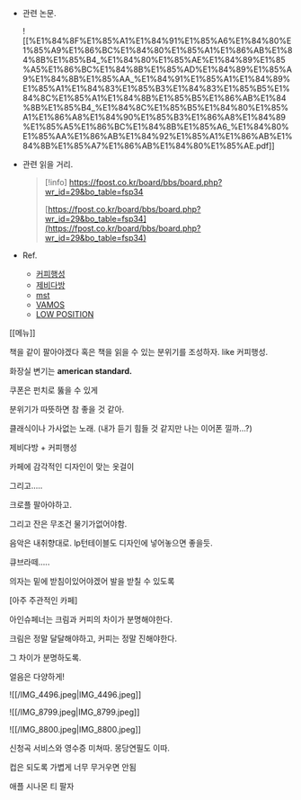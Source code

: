 - 관련 논문.
    
    ![[%E1%84%8F%E1%85%A1%E1%84%91%E1%85%A6%E1%84%80%E1%85%A9%E1%86%BC%E1%84%80%E1%85%A1%E1%86%AB%E1%84%8B%E1%85%B4_%E1%84%80%E1%85%AE%E1%84%89%E1%85%A5%E1%86%BC%E1%84%8B%E1%85%AD%E1%84%89%E1%85%A9%E1%84%8B%E1%85%AA_%E1%84%91%E1%85%A1%E1%84%89%E1%85%A1%E1%84%83%E1%85%B3%E1%84%83%E1%85%B5%E1%84%8C%E1%85%A1%E1%84%8B%E1%85%B5%E1%86%AB%E1%84%8B%E1%85%B4_%E1%84%8C%E1%85%B5%E1%84%80%E1%85%A1%E1%86%A8%E1%84%90%E1%85%B3%E1%86%A8%E1%84%89%E1%85%A5%E1%86%BC%E1%84%8B%E1%85%A6_%E1%84%80%E1%85%AA%E1%86%AB%E1%84%92%E1%85%A1%E1%86%AB%E1%84%8B%E1%85%A7%E1%86%AB%E1%84%80%E1%85%AE.pdf]]
    

  

- 관련 읽을 거리.
    
    > [!info] https://fpost.co.kr/board/bbs/board.php?wr_id=29&bo_table=fsp34  
    >  
    > [https://fpost.co.kr/board/bbs/board.php?wr_id=29&bo_table=fsp34](https://fpost.co.kr/board/bbs/board.php?wr_id=29&bo_table=fsp34)  
    

  

- Ref.
    - [커피행성](https://map.naver.com/p/entry/place/1732008617?c=15.00,0,0,0,dh)
    - [제비다방](https://map.naver.com/p/entry/place/30830770?c=15.00,0,0,0,dh)
    - [mst](https://map.naver.com/p/entry/place/1266794455?c=15.00,0,0,0,dh)
    - [VAMOS](https://map.naver.com/p/entry/place/1600322614?c=15.00,0,0,0,dh)
    - [LOW POSITION](https://map.naver.com/p/search/low%20position/place/1618279134?c=15.00,0,0,0,dh&isCorrectAnswer=true)

[[메뉴]]

  

책을 같이 팔아야겠다 혹은 책을 읽을 수 있는 분위기를 조성하자. like 커피행성.

화장실 변기는 **american standard.**

쿠폰은 펀치로 뚫을 수 있게

분위기가 따뜻하면 참 좋을 것 같아.

클래식이나 가사없는 노래. (내가 듣기 힘들 것 같지만 나는 이어폰 낄까…?)

제비다방 + 커피행성

카페에 감각적인 디자인이 맞는 옷걸이

그리고.....

크로플 팔아야하고.

그리고 잔은 무조건 물기가없어야함.

음악은 내취향대로. lp턴테이블도 디자인에 넣어놓으면 좋을듯.

큐브라떼.....

의자는 밑에 받침이있어야겠어 발을 받칠 수 있도록

[아주 주관적인 카페]

아인슈페너는 크림과 커피의 차이가 분명해야한다.

크림은 정말 달달해야하고, 커피는 정말 진해야한다.

그 차이가 분명하도록.

얼음은 다양하게!

  

![[/IMG_4496.jpeg|IMG_4496.jpeg]]

![[/IMG_8799.jpeg|IMG_8799.jpeg]]

![[/IMG_8800.jpeg|IMG_8800.jpeg]]

신청곡 서비스와 영수증 미쳐따. 몽당연필도 이따.

  

  

컵은 되도록 가볍게 너무 무거우면 안됨

애플 시나몬 티 팔자